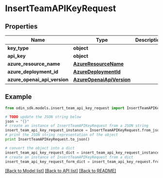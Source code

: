 # InsertTeamAPIKeyRequest


## Properties

Name | Type | Description | Notes
------------ | ------------- | ------------- | -------------
**key_type** | **object** |  | 
**api_key** | **object** |  | 
**azure_resource_name** | [**AzureResourceName**](AzureResourceName.md) |  | [optional] 
**azure_deployment_id** | [**AzureDeploymentId**](AzureDeploymentId.md) |  | [optional] 
**azure_openai_api_version** | [**AzureOpenaiApiVersion**](AzureOpenaiApiVersion.md) |  | [optional] 

## Example

```python
from odin_sdk.models.insert_team_api_key_request import InsertTeamAPIKeyRequest

# TODO update the JSON string below
json = "{}"
# create an instance of InsertTeamAPIKeyRequest from a JSON string
insert_team_api_key_request_instance = InsertTeamAPIKeyRequest.from_json(json)
# print the JSON string representation of the object
print InsertTeamAPIKeyRequest.to_json()

# convert the object into a dict
insert_team_api_key_request_dict = insert_team_api_key_request_instance.to_dict()
# create an instance of InsertTeamAPIKeyRequest from a dict
insert_team_api_key_request_form_dict = insert_team_api_key_request.from_dict(insert_team_api_key_request_dict)
```
[[Back to Model list]](../README.md#documentation-for-models) [[Back to API list]](../README.md#documentation-for-api-endpoints) [[Back to README]](../README.md)


